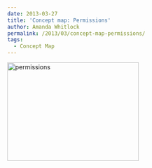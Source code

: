 ```yaml
---
date: 2013-03-27
title: 'Concept map: Permissions'
author: Amanda Whitlock
permalink: /2013/03/concept-map-permissions/
tags:
  - Concept Map
---
```

<p><a href="http://teaching.software-carpentry.org/wp-content/uploads/2013/03/permissions.pdf"><a href="http://teaching.software-carpentry.org/wp-content/uploads/2013/03/permissions.png"><img class="alignnone size-medium wp-image-1956" alt="permissions" src="http://teaching.software-carpentry.org/wp-content/uploads/2013/03/permissions-300x225.png" width="300" height="225" /></a><br />
</a></p>
